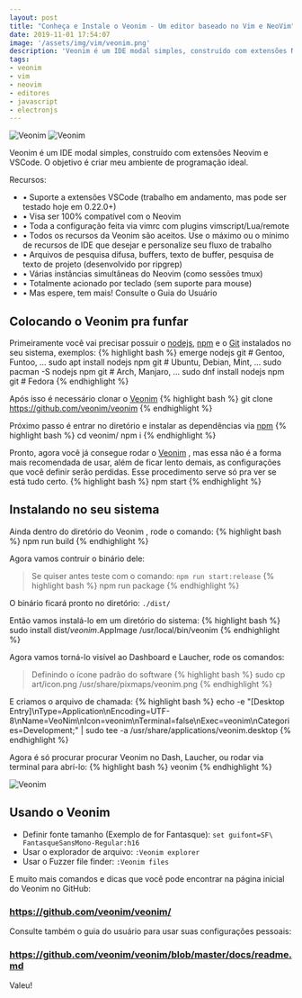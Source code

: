 ```yaml
---
layout: post
title: "Conheça e Instale o Veonim - Um editor baseado no Vim e NeoVim"
date: 2019-11-01 17:54:07
image: '/assets/img/vim/veonim.png'
description: 'Veonim é um IDE modal simples, construído com extensões Neovim e VSCode.'
tags:
- veonim
- vim
- neovim
- editores
- javascript
- electronjs
---
```


![Veonim](/assets/vim/veonim.png)
![Veonim](/assets/vim/header.png)

Veonim é um IDE modal simples, construído com extensões Neovim e VSCode. O objetivo é criar meu ambiente de programação ideal.

Recursos:

- • Suporte a extensões VSCode (trabalho em andamento, mas pode ser testado hoje em 0.22.0+)
- • Visa ser 100% compatível com o Neovim
- • Toda a configuração feita via vimrc com plugins vimscript/Lua/remote
- • Todos os recursos da Veonim são aceitos. Use o máximo ou o mínimo de recursos de IDE que desejar e personalize seu fluxo de trabalho
- • Arquivos de pesquisa difusa, buffers, texto de buffer, pesquisa de texto de projeto (desenvolvido por ripgrep)
- • Várias instâncias simultâneas do Neovim (como sessões tmux)
- • Totalmente acionado por teclado (sem suporte para mouse)
- • Mas espere, tem mais! Consulte o Guia do Usuário

## Colocando o Veonim pra funfar

Primeiramente você vai precisar possuir o [nodejs](https://nodejs.org), [npm](https://www.npmjs.com) e o [Git](https://terminalroot.com.br/git) instalados no seu sistema, exemplos:
{% highlight bash %}
emerge nodejs git # Gentoo, Funtoo, ...
sudo apt install nodejs npm git # Ubuntu, Debian, Mint, ...
sudo pacman -S nodejs npm git # Arch, Manjaro, ...
sudo dnf install nodejs npm git # Fedora
{% endhighlight %}

Após isso é necessário clonar o [Veonim](https://github.com/veonim/veonim/)
{% highlight bash %}
git clone https://github.com/veonim/veonim
{% endhighlight %}

Próximo passo é entrar no diretório e instalar as dependências via [npm](https://www.npmjs.com)
{% highlight bash %}
cd veonim/
npm i
{% endhighlight %}

Pronto, agora você já consegue rodar o [Veonim](https://github.com/veonim/veonim/) , mas essa não é a forma mais recomendada de usar, além de ficar lento demais, as configurações que você definir serão perdidas. Esse procedimento serve só pra ver se está tudo certo.
{% highlight bash %}
npm start
{% endhighlight %}

## Instalando no seu sistema

Ainda dentro do diretório do Veonim , rode o comando:
{% highlight bash %}
npm run build
{% endhighlight %}

Agora vamos contruir o binário dele:
> Se quiser antes teste com o comando: `npm run start:release`
{% highlight bash %}
npm run package
{% endhighlight %}

O binário ficará pronto no diretório: `./dist/`

Então vamos instalá-lo em um diretório do sistema:
{% highlight bash %}
sudo install dist/*veonim*.AppImage /usr/local/bin/veonim
{% endhighlight %}

Agora vamos torná-lo visível ao Dashboard e Laucher, rode os comandos:
> Definindo o ícone padrão do software
{% highlight bash %}
sudo cp art/icon.png /usr/share/pixmaps/veonim.png
{% endhighlight %}

E criamos o arquivo de chamada:
{% highlight bash %}
echo -e "[Desktop Entry]\nType=Application\nEncoding=UTF-8\nName=VeoNim\nIcon=veonim\nTerminal=false\nExec=veonim\nCategories=Development;" | sudo tee -a /usr/share/applications/veonim.desktop
{% endhighlight %}

Agora é só procurar procurar Veonim no Dash, Laucher, ou rodar via terminal para abrí-lo:
{% highlight bash %}
veonim
{% endhighlight %}

![Veonim](/assets/vim/veonim2.png)

## Usando o Veonim

+ Definir fonte tamanho (Exemplo de for Fantasque): `set guifont=SF\ FantasqueSansMono-Regular:h16`
+ Usar o explorador de arquivo: `:Veonim explorer`
+ Usar o Fuzzer file finder: `:Veonim files` 

E muito mais comandos e dicas que você pode encontrar na página inicial do Veonim no GitHub:
### <https://github.com/veonim/veonim/>

Consulte também o guia do usuário para usar suas configurações pessoais:
### <https://github.com/veonim/veonim/blob/master/docs/readme.md>

Valeu!
